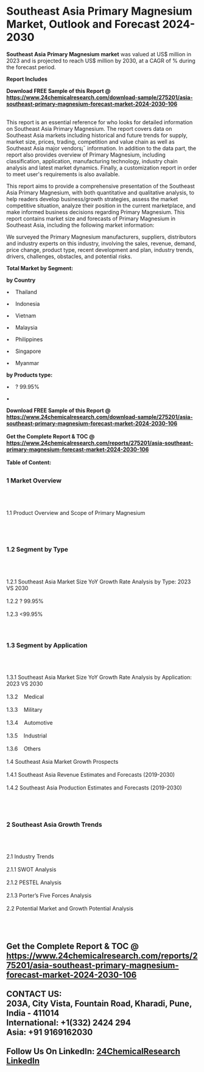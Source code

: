 <h1>Southeast Asia Primary Magnesium Market, Outlook and Forecast 2024-2030</h1><p><strong>Southeast Asia</strong> <strong>Primary Magnesium market</strong> was valued at US$ million in 2023 and is projected to reach US$ million by 2030, at a CAGR of % during the forecast period.</p><p>
</p><p><strong>Report Includes</strong></p><div><b>Download FREE Sample of this Report @ 
            <a href="https://www.24chemicalresearch.com/download-sample/275201/asia-southeast-primary-magnesium-forecast-market-2024-2030-106">
            https://www.24chemicalresearch.com/download-sample/275201/asia-southeast-primary-magnesium-forecast-market-2024-2030-106</a></b></div><br><p>
</p><p>This report is an essential reference for who looks for detailed information on Southeast Asia Primary Magnesium. The report covers data on Southeast Asia markets including historical and future trends for supply, market size, prices, trading, competition and value chain as well as Southeast Asia major vendors¡¯ information. In addition to the data part, the report also provides overview of Primary Magnesium, including classification, application, manufacturing technology, industry chain analysis and latest market dynamics. Finally, a customization report in order to meet user's requirements is also available.</p><p>
</p><p>This report aims to provide a comprehensive presentation of the Southeast Asia Primary Magnesium, with both quantitative and qualitative analysis, to help readers develop business/growth strategies, assess the market competitive situation, analyze their position in the current marketplace, and make informed business decisions regarding Primary Magnesium. This report contains market size and forecasts of Primary Magnesium in Southeast Asia, including the following market information:</p><p>
We surveyed the Primary Magnesium manufacturers, suppliers, distributors and industry experts on this industry, involving the sales, revenue, demand, price change, product type, recent development and plan, industry trends, drivers, challenges, obstacles, and potential risks.</p><p>
</p><p><strong>Total Market by Segment:</strong></p><p>
<strong>by Country</strong></p><p>
</p><p>•    Thailand</p><p>
•    Indonesia</p><p>
•    Vietnam</p><p>
•    Malaysia</p><p>
•    Philippines</p><p>
•    Singapore</p><p>
•    Myanmar</p><p>
<strong>by Products type:</strong></p><p>
</p><p>•    ? 99.95%</p><p>
•    </p><div><b>Download FREE Sample of this Report @ 
            <a href="https://www.24chemicalresearch.com/download-sample/275201/asia-southeast-primary-magnesium-forecast-market-2024-2030-106">
            https://www.24chemicalresearch.com/download-sample/275201/asia-southeast-primary-magnesium-forecast-market-2024-2030-106</a></b></div><br><div><b>Get the Complete Report & TOC @ 
            <a href="https://www.24chemicalresearch.com/reports/275201/asia-southeast-primary-magnesium-forecast-market-2024-2030-106">
            https://www.24chemicalresearch.com/reports/275201/asia-southeast-primary-magnesium-forecast-market-2024-2030-106</a></b></div><br>
            <b>Table of Content:</b><p><h2><span style="font-size:16px"><strong>1 Market Overview&nbsp;&nbsp; &nbsp;</strong></span></h2><br />
<br />
<p>1.1 Product Overview and Scope of Primary Magnesium&nbsp;</p><br />
<br />
<h2><strong><span style="font-size:16px">1.2 Segment by Type&nbsp;&nbsp; &nbsp;</span></strong></h2><br />
<br />
<p>1.2.1 Southeast Asia Market Size YoY Growth Rate Analysis by Type: 2023 VS 2030&nbsp;&nbsp; &nbsp;<br /><br />
1.2.2 ? 99.95%&nbsp;&nbsp; &nbsp;<br /><br />
1.2.3 <99.95%<br /><br />
<br />
<h2><span style="font-size:16px"><strong>1.3 Segment by Application&nbsp;&nbsp;</strong></span></h2><br />
<br />
<p>1.3.1 Southeast Asia Market Size YoY Growth Rate Analysis by Application: 2023 VS 2030&nbsp;&nbsp; &nbsp;<br /><br />
1.3.2&nbsp;&nbsp; &nbsp;Medical<br /><br />
1.3.3&nbsp;&nbsp; &nbsp;Military<br /><br />
1.3.4&nbsp;&nbsp; &nbsp;Automotive<br /><br />
1.3.5&nbsp;&nbsp; &nbsp;Industrial<br /><br />
1.3.6&nbsp;&nbsp; &nbsp;Others<br /><br />
1.4 Southeast Asia Market Growth Prospects&nbsp;&nbsp; &nbsp;<br /><br />
1.4.1 Southeast Asia Revenue Estimates and Forecasts (2019-2030)&nbsp;&nbsp; &nbsp;<br /><br />
1.4.2 Southeast Asia Production Estimates and Forecasts (2019-2030)&nbsp;&nbsp;</p><br />
<br />
<h2><span style="font-size:16px"><strong>2 Southeast Asia Growth Trends&nbsp;&nbsp; &nbsp;</strong></span></h2><br />
<br />
<p>2.1 Industry Trends&nbsp;&nbsp; &nbsp;<br /><br />
2.1.1 SWOT Analysis&nbsp;&nbsp; &nbsp;<br /><br />
2.1.2 PESTEL Analysis&nbsp;&nbsp; &nbsp;<br /><br />
2.1.3 Porter&rsquo;s Five Forces Analysis&nbsp;&nbsp; &nbsp;<br /><br />
2.2 Potential Market and Growth Potential Analysis&nbsp;&nbsp; &nbsp;</p><br />
<br />
<h2><span st</p><div><b>Get the Complete Report & TOC @ 
            <a href="https://www.24chemicalresearch.com/reports/275201/asia-southeast-primary-magnesium-forecast-market-2024-2030-106">
            https://www.24chemicalresearch.com/reports/275201/asia-southeast-primary-magnesium-forecast-market-2024-2030-106</a></b></div><br><b>CONTACT US:</b><br>
            203A, City Vista, Fountain Road, Kharadi, Pune, India - 411014<br>
            International: +1(332) 2424 294<br>
            Asia: +91 9169162030 <br><br>
            Follow Us On LinkedIn: <a href="https://www.linkedin.com/company/24chemicalresearch/">24ChemicalResearch LinkedIn</a>